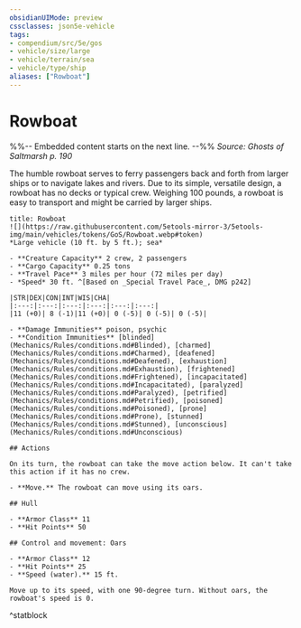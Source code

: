 ```yaml
---
obsidianUIMode: preview
cssclasses: json5e-vehicle
tags:
- compendium/src/5e/gos
- vehicle/size/large
- vehicle/terrain/sea
- vehicle/type/ship
aliases: ["Rowboat"]
---
```

# Rowboat
%%-- Embedded content starts on the next line. --%%
*Source: Ghosts of Saltmarsh p. 190*  

The humble rowboat serves to ferry passengers back and forth from larger ships or to navigate lakes and rivers. Due to its simple, versatile design, a rowboat has no decks or typical crew. Weighing 100 pounds, a rowboat is easy to transport and might be carried by larger ships.

```ad-statblock
title: Rowboat
![](https://raw.githubusercontent.com/5etools-mirror-3/5etools-img/main/vehicles/tokens/GoS/Rowboat.webp#token)
*Large vehicle (10 ft. by 5 ft.); sea*

- **Creature Capacity** 2 crew, 2 passengers
- **Cargo Capacity** 0.25 tons
- **Travel Pace** 3 miles per hour (72 miles per day)
- *Speed* 30 ft. ^[Based on _Special Travel Pace_, DMG p242]

|STR|DEX|CON|INT|WIS|CHA|
|:---:|:---:|:---:|:---:|:---:|:---:|
|11 (+0)| 8 (-1)|11 (+0)| 0 (-5)| 0 (-5)| 0 (-5)|

- **Damage Immunities** poison, psychic
- **Condition Immunities** [blinded](Mechanics/Rules/conditions.md#Blinded), [charmed](Mechanics/Rules/conditions.md#Charmed), [deafened](Mechanics/Rules/conditions.md#Deafened), [exhaustion](Mechanics/Rules/conditions.md#Exhaustion), [frightened](Mechanics/Rules/conditions.md#Frightened), [incapacitated](Mechanics/Rules/conditions.md#Incapacitated), [paralyzed](Mechanics/Rules/conditions.md#Paralyzed), [petrified](Mechanics/Rules/conditions.md#Petrified), [poisoned](Mechanics/Rules/conditions.md#Poisoned), [prone](Mechanics/Rules/conditions.md#Prone), [stunned](Mechanics/Rules/conditions.md#Stunned), [unconscious](Mechanics/Rules/conditions.md#Unconscious)

## Actions

On its turn, the rowboat can take the move action below. It can't take this action if it has no crew.

- **Move.** The rowboat can move using its oars.  

## Hull

- **Armor Class** 11
- **Hit Points** 50

## Control and movement: Oars

- **Armor Class** 12
- **Hit Points** 25
- **Speed (water).** 15 ft.

Move up to its speed, with one 90-degree turn. Without oars, the rowboat's speed is 0.
```
^statblock